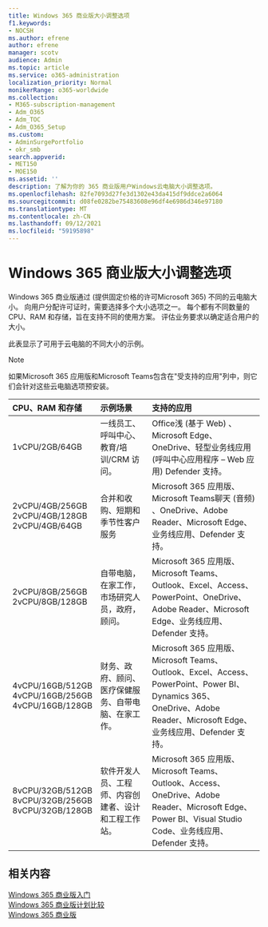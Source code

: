 ```yaml
---
title: Windows 365 商业版大小调整选项
f1.keywords:
- NOCSH
ms.author: efrene
author: efrene
manager: scotv
audience: Admin
ms.topic: article
ms.service: o365-administration
localization_priority: Normal
monikerRange: o365-worldwide
ms.collection:
- M365-subscription-management
- Adm_O365
- Adm_TOC
- Adm_O365_Setup
ms.custom:
- AdminSurgePortfolio
- okr_smb
search.appverid:
- MET150
- MOE150
ms.assetid: ''
description: 了解为你的 365 商业版用户Windows云电脑大小调整选项。
ms.openlocfilehash: 82fe7093d27fe3d1302e43da415df9ddce2a6064
ms.sourcegitcommit: d08fe0282be75483608e96df4e6986d346e97180
ms.translationtype: MT
ms.contentlocale: zh-CN
ms.lasthandoff: 09/12/2021
ms.locfileid: "59195898"
---
```

# <a name="windows-365-business-sizing-options"></a>Windows 365 商业版大小调整选项

Windows 365 商业版通过 (提供固定价格的许可Microsoft 365) 不同的云电脑大小。 向用户分配许可证时，需要选择多个大小选项之一。 每个都有不同数量的 CPU、RAM 和存储，旨在支持不同的使用方案。 评估业务要求以确定适合用户的大小。 

此表显示了可用于云电脑的不同大小的示例。

> [!NOTE]  
> 如果Microsoft 365 应用版和Microsoft Teams包含在"受支持的应用"列中，则它们会针对这些云电脑选项预安装。 


|CPU、RAM 和存储|示例场景|支持的应用|
|:-------------------------------------------------------------------------------|:----------------------------------|:----------------------------------|
|1vCPU/2GB/64GB |一线员工、呼叫中心、教育/培训/CRM 访问。|Office浅 (基于 Web) 、Microsoft Edge、OneDrive、轻型业务线应用 (呼叫中心应用程序 – Web 应用) Defender 支持。 |
|2vCPU/4GB/256GB<br/> 2vCPU/4GB/128GB<br/> 2vCPU/4GB/64GB |合并和收购、短期和季节性客户服务 |Microsoft 365 应用版、Microsoft Teams聊天 (音频) 、OneDrive、Adobe Reader、Microsoft Edge、业务线应用、Defender 支持。  |
|2vCPU/8GB/256GB<br/>2vCPU/8GB/128GB |自带电脑，在家工作，市场研究人员，政府，顾问。 |Microsoft 365 应用版、Microsoft Teams、Outlook、Excel、Access、PowerPoint、OneDrive、Adobe Reader、Microsoft Edge、业务线应用、Defender 支持。  |
|4vCPU/16GB/512GB<br/>4vCPU/16GB/256GB<br/> 4vCPU/16GB/128GB|财务、政府、顾问、医疗保健服务、自带电脑、在家工作。 |Microsoft 365 应用版、Microsoft Teams、Outlook、Excel、Access、PowerPoint、Power BI、Dynamics 365、OneDrive、Adobe Reader、Microsoft Edge、业务线应用、Defender 支持。 |
|8vCPU/32GB/512GB<br/>8vCPU/32GB/256GB<br/>8vCPU/32GB/128GB |软件开发人员、工程师、内容创建者、设计和工程工作站。 |Microsoft 365 应用版、Microsoft Teams、Outlook、Access、OneDrive、Adobe Reader、Microsoft Edge、Power BI、Visual Studio Code、业务线应用、Defender 支持。  |


## <a name="related-content"></a>相关内容

[Windows 365 商业版入门](get-started-windows-365-business.md) <br/>
[Windows 365 商业版计划比较](https://www.microsoft.com/windows-365/business/compare-plans-pricing) <br/>
[Windows 365 商业版](https://www.microsoft.com/windows-365/business) <br/>
